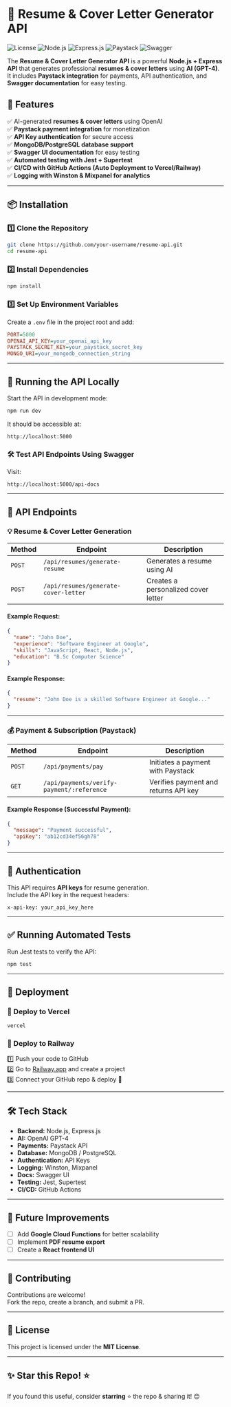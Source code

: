 # 🚀 Resume & Cover Letter Generator API

![License](https://img.shields.io/badge/license-MIT-green) ![Node.js](https://img.shields.io/badge/node.js-18.x-green) ![Express.js](https://img.shields.io/badge/express.js-4.x-blue) ![Paystack](https://img.shields.io/badge/Paystack-API-orange) ![Swagger](https://img.shields.io/badge/Swagger-UI-yellow)

The **Resume & Cover Letter Generator API** is a powerful **Node.js + Express API** that generates professional **resumes & cover letters** using **AI (GPT-4)**. It includes **Paystack integration** for payments, API authentication, and **Swagger documentation** for easy testing.

## 📌 **Features**
✅ AI-generated **resumes & cover letters** using OpenAI  
✅ **Paystack payment integration** for monetization  
✅ **API Key authentication** for secure access  
✅ **MongoDB/PostgreSQL database support**  
✅ **Swagger UI documentation** for easy testing  
✅ **Automated testing with Jest + Supertest**  
✅ **CI/CD with GitHub Actions (Auto Deployment to Vercel/Railway)**  
✅ **Logging with Winston & Mixpanel for analytics**

---

## 📦 **Installation**
### **1️⃣ Clone the Repository**
```bash
git clone https://github.com/your-username/resume-api.git
cd resume-api
```

### **2️⃣ Install Dependencies**
```bash
npm install
```

### **3️⃣ Set Up Environment Variables**
Create a `.env` file in the project root and add:
```ini
PORT=5000
OPENAI_API_KEY=your_openai_api_key
PAYSTACK_SECRET_KEY=your_paystack_secret_key
MONGO_URI=your_mongodb_connection_string
```

---

## 🚀 **Running the API Locally**
Start the API in development mode:
```bash
npm run dev
```
It should be accessible at:
```
http://localhost:5000
```

### **🛠 Test API Endpoints Using Swagger**
Visit:
```
http://localhost:5000/api-docs
```

---

## 📝 **API Endpoints**
### **💡 Resume & Cover Letter Generation**
| Method | Endpoint | Description |
|--------|----------|-------------|
| `POST` | `/api/resumes/generate-resume` | Generates a resume using AI |
| `POST` | `/api/resumes/generate-cover-letter` | Creates a personalized cover letter |

#### **Example Request:**
```json
{
  "name": "John Doe",
  "experience": "Software Engineer at Google",
  "skills": "JavaScript, React, Node.js",
  "education": "B.Sc Computer Science"
}
```

#### **Example Response:**
```json
{
  "resume": "John Doe is a skilled Software Engineer at Google..."
}
```

---

### **💰 Payment & Subscription (Paystack)**
| Method | Endpoint | Description |
|--------|----------|-------------|
| `POST` | `/api/payments/pay` | Initiates a payment with Paystack |
| `GET`  | `/api/payments/verify-payment/:reference` | Verifies payment and returns API key |

#### **Example Response (Successful Payment):**
```json
{
  "message": "Payment successful",
  "apiKey": "ab12cd34ef56gh78"
}
```

---

## 🔑 **Authentication**
This API requires **API keys** for resume generation.  
Include the API key in the request headers:
```http
x-api-key: your_api_key_here
```

---

## ✅ **Running Automated Tests**
Run Jest tests to verify the API:
```bash
npm test
```

---

## 🚀 **Deployment**
### **🔹 Deploy to Vercel**
```bash
vercel
```

### **🔹 Deploy to Railway**
1️⃣ Push your code to GitHub  
2️⃣ Go to [Railway.app](https://railway.app) and create a project  
3️⃣ Connect your GitHub repo & deploy 🎉  

---

## 🛠 **Tech Stack**
- **Backend:** Node.js, Express.js
- **AI:** OpenAI GPT-4
- **Payments:** Paystack API
- **Database:** MongoDB / PostgreSQL
- **Authentication:** API Keys
- **Logging:** Winston, Mixpanel
- **Docs:** Swagger UI
- **Testing:** Jest, Supertest
- **CI/CD:** GitHub Actions

---

## 🎯 **Future Improvements**
- [ ] Add **Google Cloud Functions** for better scalability  
- [ ] Implement **PDF resume export**  
- [ ] Create a **React frontend UI**  

---

## 🤝 **Contributing**
Contributions are welcome!  
Fork the repo, create a branch, and submit a PR.  

---

## 📄 **License**
This project is licensed under the **MIT License**.

---

## ✨ **Star this Repo! ⭐**
If you found this useful, consider **starring** ⭐ the repo & sharing it! 😊  
```
